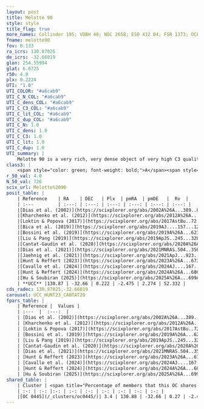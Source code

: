 ```yaml
---
layout: post
title: Melotte 90
style: style
title_flag: true
more_names: Collinder 195; VDBH 48; NGC 2658; ESO 432 04; FSR 1373; OCL 723; vdBergh-Hagen 48; MWSC 1542; FoF 593
fname: melotte90
fov: 0.133
ra_icrs: 130.87025
de_icrs: -32.66019
glon: 254.55994
glat: 6.0725
r50: 4.0
plx: 0.2224
UTI: "1.0"
UTI_COLOR: "#a6cab9"
UTI_C_N_COL: "#a6cab9"
UTI_C_dens_COL: "#a6cab9"
UTI_C_C3_COL: "#a6cab9"
UTI_C_lit_COL: "#a6cab9"
UTI_C_dup_COL: "#a6cab9"
UTI_C_N: 1.0
UTI_C_dens: 1.0
UTI_C_C3: 1.0
UTI_C_lit: 1.0
UTI_C_dup: 1.0
UTI_summary: |
    Melotte 90 is a very rich, very dense object of very high C3 quality. It is very well-studied in the literature. This object shares a very small percentage of members with a later reported entry.
class3: |
    <span style="color: green; font-weight: bold;">A</span><span style="color: green; font-weight: bold;">A</span>
r_50_val: 4.0
N_50_val: 726
scix_url: Melotte%2090
posit_table: |
    | Reference    | RA    | DEC   | Plx  | pmRA  | pmDE   |  Rv  |
    | :---         | :---: | :---: | :---: | :---: | :---: | :---: |
    |[Dias et al. (2002)](https://scixplorer.org/abs/2002A%26A...389..871D) | 130.863 | -32.658 | -- | -1.51 | 1.66 | -- |
    |[Kharchenko et al. (2012)](https://scixplorer.org/abs/2012A%26A...543A.156K) | 130.875 | -32.665 | -- | -3.13 | 1.7 | -- |
    |[Loktin & Popova (2017)](https://scixplorer.org/abs/2017AstBu..72..257L) | 130.86 | -32.658 | -- | -2.455 | 1.854 | -- |
    |[Bica et al. (2019)](https://scixplorer.org/abs/2019AJ....157...12B) | 130.866 | -32.662 | -- | -- | -- | -- |
    |[Bossini et al. (2019)](https://scixplorer.org/abs/2019A%26A...623A.108B) | 130.868 | -32.662 | -- | -- | -- | -- |
    |[Liu & Pang (2019)](https://scixplorer.org/abs/2019ApJS..245...32L) | 130.855 | -32.671 | 0.247 | -2.587 | 2.326 | -- |
    |[Cantat-Gaudin et al. (2020)](https://scixplorer.org/abs/2020A%26A...640A...1C) | 130.868 | -32.662 | 0.197 | -2.481 | 2.269 | -- |
    |[Dias et al. (2021)](https://scixplorer.org/abs/2021MNRAS.504..356D) | 130.865 | -32.662 | 0.197 | -2.483 | 2.265 | 54.314 |
    |[Jaehnig et al. (2021)](https://scixplorer.org/abs/2021ApJ...923..129J) | 130.87 | -32.661 | 0.228 | -2.48 | 2.267 | -- |
    |[Hunt & Reffert (2023)](https://scixplorer.org/abs/2023A%26A...673A.114H) | 130.865 | -32.666 | 0.226 | -2.47 | 2.284 | 53.624 |
    |[Cavallo et al. (2024)](https://scixplorer.org/abs/2024AJ....167...12C) | 130.864 | -32.664 | 0.225 | -- | -- | -- |
    |[Hunt & Reffert (2024)](https://scixplorer.org/abs/2024A%26A...686A..42H) | 130.865 | -32.666 | 0.226 | -2.47 | 2.284 | 53.624 |
    |[Hu & Soubiran (2025)](https://scixplorer.org/abs/2025A%26A...699A.246H) | 130.864 | -32.664 | -- | -- | -- | -- |
    | **UCC** |130.87 | -32.66 | 0.222 | -2.475 | 2.274 | 52.332 | 
cds_radec: 130.87025,-32.66019
carousel: UCC_HUNT23_CANTAT20
fpars_table: |
    | Reference |  Values |
    | :---  |  :---:  |
    | [Dias et al. (2002)](https://scixplorer.org/abs/2002A%26A...389..871D) | `E(B-V)=0.043, Dist=2021.0, Age=9.152, [Fe/H]=0.02` |
    | [Kharchenko et al. (2012)](https://scixplorer.org/abs/2012A%26A...543A.156K) | `e_bv=0.083, distance=3123, log_age=8.975` |
    | [Loktin & Popova (2017)](https://scixplorer.org/abs/2017AstBu..72..257L) | `E(B-V)=0.056, Dmod=11.981, logt=9.067` |
    | [Bossini et al. (2019)](https://scixplorer.org/abs/2019A%26A...623A.108B) | `AV=0.706, Dist=12.871, logA=8.701, Fe/H=-0.01` |
    | [Liu & Pang (2019)](https://scixplorer.org/abs/2019ApJS..245...32L) | `Age=0.525, Z=0.25` |
    | [Cantat-Gaudin et al. (2020)](https://scixplorer.org/abs/2020A%26A...640A...1C) | `AVNN=0.64, DMNN=13.04, AgeNN=8.7` |
    | [Dias et al. (2021)](https://scixplorer.org/abs/2021MNRAS.504..356D) | `Av=1.002, Dist=3527, logage=8.732, [Fe/H]=-0.112` |
    | [Hunt & Reffert (2023)](https://scixplorer.org/abs/2023A%26A...673A.114H) | `AV50=0.537, diffAV50=0.571, MOD50=13.077, logAge50=8.645` |
    | [Cavallo et al. (2024)](https://scixplorer.org/abs/2024AJ....167...12C) | `AV50=0.98, dMod50=12.59, logAge50=8.78, [Fe/H]50=-0.14` |
    | [Hunt & Reffert (2024)](https://scixplorer.org/abs/2024A%26A...686A..42H) | `MassJ=3554.81` |
    | [Hu & Soubiran (2025)](https://scixplorer.org/abs/2025A%26A...699A.246H) | `MA22=-0.25, MA23f=-0.49, MA23g=-0.28, MZ23=-0.36, MK24=-0.34, MF24=-0.26` |
shared_table: |
    | Cluster | <span title="Percentage of members that this OC shares with the ones listed">%</span>   | RA   | DEC   | Plx   | pmRA  | pmDE  | Rv | UTI |
    | :-: | :-: |:-: | :-: | :-: | :-: | :-: | :-: | :-: |
    |[OC 0445](/_clusters/oc0445/)| 3.4 | 130.88 | -32.66 | 0.27 | -2.46 | 2.26 | 52.44 |0.0 |
---
```

